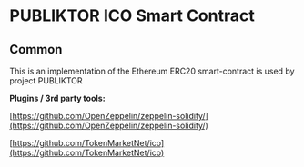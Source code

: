 # PUBLIKTOR ICO Smart Contract

## Common

This is an implementation of the Ethereum ERC20 smart-contract is used by project PUBLIKTOR

<b>Plugins / 3rd party tools:</b>

[https://github.com/OpenZeppelin/zeppelin-solidity/](https://github.com/OpenZeppelin/zeppelin-solidity/)

[https://github.com/TokenMarketNet/ico](https://github.com/TokenMarketNet/ico)
